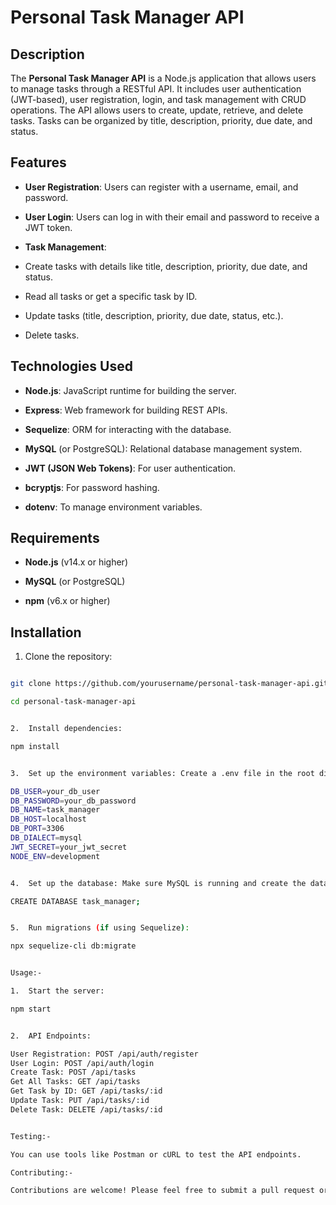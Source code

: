 # Personal Task Manager API

## Description

The **Personal Task Manager API** is a Node.js application that allows users to manage tasks through a RESTful API. It includes user authentication (JWT-based), user registration, login, and task management with CRUD operations. The API allows users to create, update, retrieve, and delete tasks. Tasks can be organized by title, description, priority, due date, and status.

## Features

-   **User Registration**: Users can register with a username, email, and password.

-   **User Login**: Users can log in with their email and password to receive a JWT token.

-   **Task Management**:

-   Create tasks with details like title, description, priority, due date, and status.

-   Read all tasks or get a specific task by ID.

-   Update tasks (title, description, priority, due date, status, etc.).

-   Delete tasks.

## Technologies Used

-   **Node.js**: JavaScript runtime for building the server.

-   **Express**: Web framework for building REST APIs.

-   **Sequelize**: ORM for interacting with the database.

-   **MySQL** (or PostgreSQL): Relational database management system.

-   **JWT (JSON Web Tokens)**: For user authentication.

-   **bcryptjs**: For password hashing.

-   **dotenv**: To manage environment variables.

## Requirements

-   **Node.js** (v14.x or higher)

-   **MySQL** (or PostgreSQL)

-   **npm** (v6.x or higher)

## Installation

1.  Clone the repository:

```bash

git clone https://github.com/yourusername/personal-task-manager-api.git

cd personal-task-manager-api


2.  Install dependencies:

npm install


3.  Set up the environment variables: Create a .env file in the root directory and add the following variables:

DB_USER=your_db_user
DB_PASSWORD=your_db_password
DB_NAME=task_manager
DB_HOST=localhost
DB_PORT=3306
DB_DIALECT=mysql
JWT_SECRET=your_jwt_secret
NODE_ENV=development


4.  Set up the database: Make sure MySQL is running and create the database:

CREATE DATABASE task_manager;


5.  Run migrations (if using Sequelize):

npx sequelize-cli db:migrate


Usage:-

1.  Start the server:

npm start


2.  API Endpoints:

User Registration: POST /api/auth/register
User Login: POST /api/auth/login
Create Task: POST /api/tasks
Get All Tasks: GET /api/tasks
Get Task by ID: GET /api/tasks/:id
Update Task: PUT /api/tasks/:id
Delete Task: DELETE /api/tasks/:id


Testing:-

You can use tools like Postman or cURL to test the API endpoints.

Contributing:-

Contributions are welcome! Please feel free to submit a pull request or open an issue for any suggestions or improvements.
```

